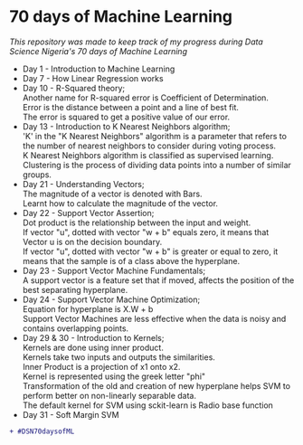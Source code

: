 # 70 days of Machine Learning
_This repository was made to keep track of my progress during Data Science Nigeria's 70 days of Machine Learning_<br>
* Day 1 - Introduction to Machine Learning
* Day 7 - How Linear Regression works
* Day 10 - R-Squared theory;<br> 
Another name for R-squared error is Coefficient of Determination. <br>
Error is the distance between a point and a line of best fit. <br>
The error is squared to get a positive value of our error.
* Day 13 - Introduction to K Nearest Neighbors algorithm; <br>
'K' in the "K Nearest Neighbors" algorithm is a parameter that refers to the number of nearest neighbors to consider during voting process. <br>
K Nearest Neighbors algorithm is classified as supervised learning. <br>
Clustering is the process of dividing data points into a number of similar groups. <br>
* Day 21 - Understanding Vectors; <br>
The magnitude of a vector is denoted with Bars. <br>
Learnt how to calculate the magnitude of the vector. <br>
* Day 22 - Support Vector Assertion; <br>
Dot product is the relationship between the input and weight. <br>
If vector "u", dotted with vector "w + b" equals zero, it means that Vector u is on the decision boundary. <br>
If vector "u", dotted with vector "w + b" is greater or equal to zero, it means that the sample is of a class above the hyperplane. <br>
* Day 23 - Support Vector Machine Fundamentals; <br>
A support vector is a feature set that if moved, affects the position of the best separating hyperplane. <br>
* Day 24 - Support Vector Machine Optimization; <br>
Equation for hyperplane is X.W + b <br>
Support Vector Machines are less effective when the data is noisy and contains overlapping points. <br>
* Day 29 & 30 - Introduction to Kernels; <br>
Kernels are done using inner product. <br>
Kernels take two inputs and outputs the similarities. <br>
Inner Product is a projection of x1 onto x2. <br>
Kernel is represented using the greek letter "phi"<br>
Transformation of the old and creation of new hyperplane helps SVM to perform better on non-linearly separable data. <br>
The default kernel for SVM using sckit-learn is Radio base function <br>
* Day 31 - Soft Margin SVM

```diff
+ #DSN70daysofML
```

